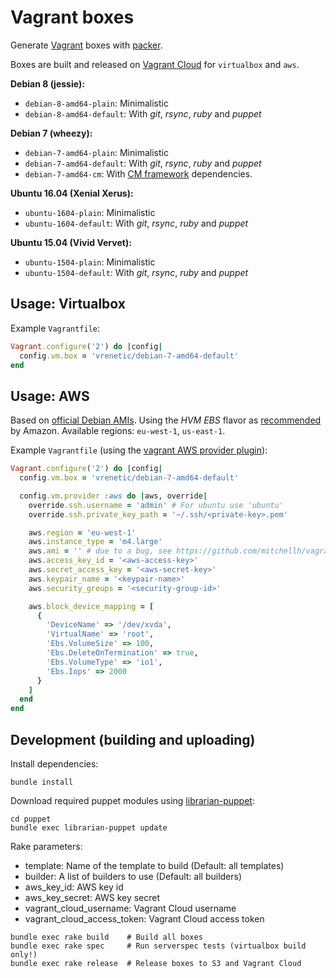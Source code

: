 Vagrant boxes
=============
Generate [Vagrant](http://www.vagrantup.com/) boxes with [packer](http://www.packer.io/).

Boxes are built and released on [Vagrant Cloud](https://vagrantcloud.com/vrenetic) for `virtualbox` and `aws`.

**Debian 8 (jessie):**
- `debian-8-amd64-plain`: Minimalistic
- `debian-8-amd64-default`: With *git*, *rsync*, *ruby* and *puppet*

**Debian 7 (wheezy):**
- `debian-7-amd64-plain`: Minimalistic
- `debian-7-amd64-default`: With *git*, *rsync*, *ruby* and *puppet*
- `debian-7-amd64-cm`: With [CM framework](https://github.com/vrenetic/cm) dependencies.

**Ubuntu 16.04 (Xenial Xerus):**
- `ubuntu-1604-plain`: Minimalistic
- `ubuntu-1604-default`: With *git*, *rsync*, *ruby* and *puppet*

**Ubuntu 15.04 (Vivid Vervet):**
- `ubuntu-1504-plain`: Minimalistic
- `ubuntu-1504-default`: With *git*, *rsync*, *ruby* and *puppet*


Usage: Virtualbox
-----------------

Example `Vagrantfile`:
```ruby
Vagrant.configure('2') do |config|
  config.vm.box = 'vrenetic/debian-7-amd64-default'
end
```


Usage: AWS
----------
Based on [official Debian AMIs](https://wiki.debian.org/Cloud/AmazonEC2Image/Wheezy).
Using the *HVM EBS* flavor as [recommended](http://docs.aws.amazon.com/AWSEC2/latest/UserGuide/virtualization_types.html) by Amazon.
Available regions: `eu-west-1`, `us-east-1`.

Example `Vagrantfile` (using the [vagrant AWS provider plugin](https://github.com/mitchellh/vagrant-aws)):
```ruby
Vagrant.configure('2') do |config|
  config.vm.box = 'vrenetic/debian-7-amd64-default'

  config.vm.provider :aws do |aws, override|
    override.ssh.username = 'admin' # For ubuntu use 'ubuntu'
    override.ssh.private_key_path = '~/.ssh/<private-key>.pem'

    aws.region = 'eu-west-1'
    aws.instance_type = 'm4.large'
    aws.ami = '' # due to a bug, see https://github.com/mitchellh/vagrant-aws/issues/330
    aws.access_key_id = '<aws-access-key>'
    aws.secret_access_key = '<aws-secret-key>'
    aws.keypair_name = '<keypair-name>'
    aws.security_groups = '<security-group-id>'

    aws.block_device_mapping = [
      {
        'DeviceName' => '/dev/xvda',
        'VirtualName' => 'root',
        'Ebs.VolumeSize' => 100,
        'Ebs.DeleteOnTermination' => true,
        'Ebs.VolumeType' => 'io1',
        'Ebs.Iops' => 2000
      }
    ]
  end
end
```


Development (building and uploading)
------------------------------------
Install dependencies:
```
bundle install
```

Download required puppet modules using [librarian-puppet](http://librarian-puppet.com/):
```
cd puppet
bundle exec librarian-puppet update
```

Rake parameters:
- template: Name of the template to build (Default: all templates)
- builder: A list of builders to use (Default: all builders)
- aws_key_id: AWS key id
- aws_key_secret: AWS key secret
- vagrant_cloud_username: Vagrant Cloud username
- vagrant_cloud_access_token: Vagrant Cloud access token

```
bundle exec rake build    # Build all boxes
bundle exec rake spec     # Run serverspec tests (virtualbox build only!)
bundle exec rake release  # Release boxes to S3 and Vagrant Cloud
```
